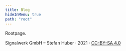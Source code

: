```yaml
---
title: Blog
hideInMenu: true
path: "root"
---
```


Rootpage.

Signalwerk GmbH – Stefan Huber · 2021 · [CC-BY-SA 4.0](https://creativecommons.org/licenses/by-sa/4.0/)

<br />
<br />